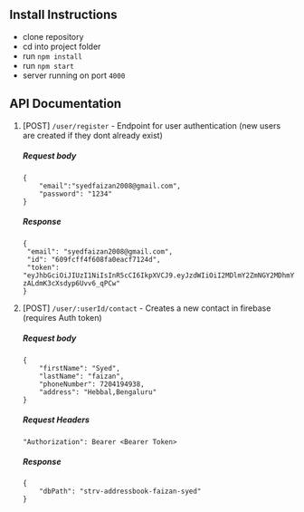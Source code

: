 ## Install Instructions

- clone repository
- cd into project folder
- run `npm install`
- run `npm start`
- server running on port `4000`

## API Documentation

1. [POST] `/user/register` - Endpoint for user authentication (new users are created if they dont already exist)

   ##### Request body

   ```
   {
       "email":"syedfaizan2008@gmail.com",
       "password": "1234"
   }
   ```

   ##### Response

   ```
   {
    "email": "syedfaizan2008@gmail.com",
    "id": "609fcff4f608fa0eacf7124d",
    "token": "eyJhbGciOiJIUzI1NiIsInR5cCI6IkpXVCJ9.eyJzdWIiOiI2MDlmY2ZmNGY2MDhmYTBlYWNmNzEyNGQiLCJpYXQiOjE2MjEwODYxOTYsImV4cCI6MTYyMTY5MDk5Nn0.NBNt1LzBEPDJ5JhgBAV-zALdmK3cXsdyp6Uvv6_qPCw"
   }
   ```

2. [POST] `/user/:userId/contact` - Creates a new contact in firebase (requires Auth token)

   ##### Request body

   ```
   {
       "firstName": "Syed",
       "lastName": "faizan",
       "phoneNumber": 7204194938,
       "address": "Hebbal,Bengaluru"
   }
   ```

   ##### Request Headers

   ```
   "Authorization": Bearer <Bearer Token>
   ```

   ##### Response

   ```
   {
       "dbPath": "strv-addressbook-faizan-syed"
   }
   ```
